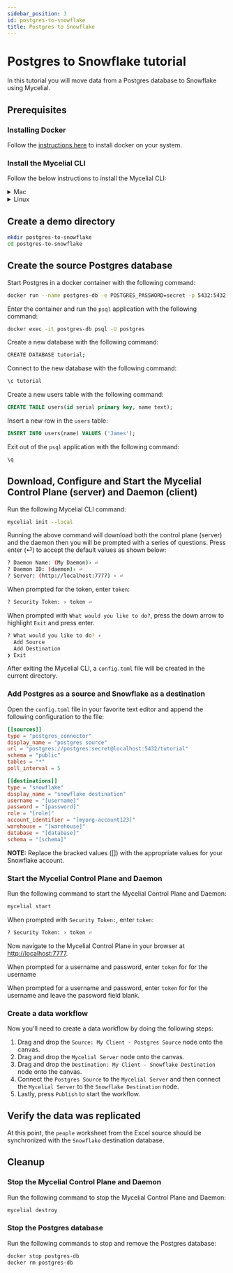 ```yaml
---
sidebar_position: 3
id: postgres-to-snowflake
title: Postgres to Snowflake
---
```


# Postgres to Snowflake tutorial

In this tutorial you will move data from a Postgres database to Snowflake using Mycelial.

## Prerequisites

### Installing Docker

Follow the [instructions here](https://www.docker.com/get-started/) to install docker on your system.

### Install the Mycelial CLI

Follow the below instructions to install the Mycelial CLI:

<details>
  <summary>Mac</summary>

  ```sh
  brew install mycelial/tap/mycelial
  ```

</details>

<details>
  <summary>Linux</summary>

  <details>
  <summary>Debian Based Linux x86_64</summary>

  ```sh
  curl -L https://github.com/mycelial/cli/releases/latest/download/mycelial-v-1.x86_64.deb --output mycelial_amd64.deb
  dpkg -i ./mycelial_amd64.deb
  ```

  </details>

  <details>
  <summary>Debian Based Linux ARM64</summary>

  ```sh
  curl -L https://github.com/mycelial/cli/releases/latest/download/mycelial-v-1.arm64.deb --output mycelial_arm64.deb
  dpkg -i ./mycelial_arm64.deb
  ```

  </details>

  <details>
  <summary>Debian Based Linux ARM</summary>

  ```sh
  curl -L https://github.com/mycelial/cli/releases/latest/download/mycelial-v-1.armhf.deb --output mycelial_armhf.deb
  dpkg -i ./mycelial_armhf.deb
  ```

  </details>

  <details>
  <summary>Redhat Based Linux x86_64</summary>

  ```sh
  yum install https://github.com/mycelial/cli/releases/latest/download/mycelial-v-1.x86_64.rpm 
  ```

  </details>

  <details>
  <summary>Redhat Based Linux ARM64</summary>

  ```sh
  yum install https://github.com/mycelial/cli/releases/latest/download/mycelial-v-1.arm64.rpm 
  ```

  </details>

  <details>
  <summary>Redhat Based Linux ARM</summary>

  ```sh
  yum install https://github.com/mycelial/cli/releases/latest/download/mycelial-v-1.armhf.rpm
  ```

  </details>

</details>


## Create a demo directory

```sh
mkdir postgres-to-snowflake
cd postgres-to-snowflake
```

## Create the source Postgres database

Start Postgres in a docker container with the following command:

```sh
docker run --name postgres-db -e POSTGRES_PASSWORD=secret -p 5432:5432 -d postgres
```

Enter the container and run the `psql` application with the following command:

```sh
docker exec -it postgres-db psql -U postgres
```

Create a new database with the following command:

```sh
CREATE DATABASE tutorial;
```

Connect to the new database with the following command:

```sh
\c tutorial
```

Create a new users table with the following command:

```sql
CREATE TABLE users(id serial primary key, name text);
```

Insert a new row in the `users` table:

```sql
INSERT INTO users(name) VALUES ('James');
```

Exit out of the `psql` application with the following command:

```sh
\q
```

## Download, Configure and Start the Mycelial Control Plane (server) and Daemon (client)

Run the following Mycelial CLI command:

```sh
mycelial init --local
```

Running the above command will download both the control plane (server) and the
daemon then you will be prompted with a series of questions. Press enter (⏎) to
accept the default values as shown below:

```sh
? Daemon Name: (My Daemon)› ⏎
? Daemon ID: (daemon)› ⏎
? Server: (http://localhost:7777) › ⏎
```

When prompted for the token, enter `token`:

```sh
? Security Token: › token ⏎
```

When prompted with `What would you like to do?`, press the down arrow to
highlight `Exit` and press enter.

```sh
? What would you like to do? ›
  Add Source
  Add Destination
❯ Exit
```

After exiting the Mycelial CLI, a `config.toml` file will be created in the current
directory. 

### Add Postgres as a source and Snowflake as a destination

Open the `config.toml` file in your favorite text editor and append the
following configuration to the file:

```toml
[[sources]]
type = "postgres_connector"
display_name = "postgres source"
url = "postgres://postgres:secret@localhost:5432/tutorial"
schema = "public"
tables = "*"
poll_interval = 5

[[destinations]]
type = "snowflake"
display_name = "snowflake destination"
username = "[username]"
password = "[password]"
role = "[role]"
account_identifier = "[myorg-account123]"
warehouse = "[warehouse]"
database = "[database]"
schema = "[schema]"
```

**NOTE:** Replace the bracked values ([]) with the appropriate values for your
Snowflake account.

### Start the Mycelial Control Plane and Daemon

Run the following command to start the Mycelial Control Plane and Daemon:

```sh
mycelial start
```

When prompted with `Security Token:`, enter `token`:

```sh
? Security Token: › token ⏎
```

Now navigate to the Mycelial Control Plane in your browser at [http://localhost:7777](http://localhost:7777).

When prompted for a username and password, enter `token` for for the username

When prompted for a username and password, enter `token` for for the username
and leave the password field blank.

### Create a data workflow

Now you'll need to create a data workflow by doing the following steps:

1. Drag and drop the `Source: My Client - Postgres Source` node onto the canvas.
2. Drag and drop the `Mycelial Server` node onto the canvas.
3. Drag and drop the `Destination: My Client - Snowflake Destination` node onto the canvas.
4. Connect the `Postgres Source` to the `Mycelial Server` and then connect the `Mycelial Server` to the `Snowflake Destination` node.
5. Lastly, press `Publish` to start the workflow.

## Verify the data was replicated

At this point, the `people` worksheet from the Excel source should be
synchronized with the `Snowflake` destination database.

## Cleanup

### Stop the Mycelial Control Plane and Daemon

Run the following command to stop the Mycelial Control Plane and Daemon:

```sh
mycelial destroy
```

### Stop the Postgres database

Run the following commands to stop and remove the Postgres database:

```sh
docker stop postgres-db
docker rm postgres-db
```